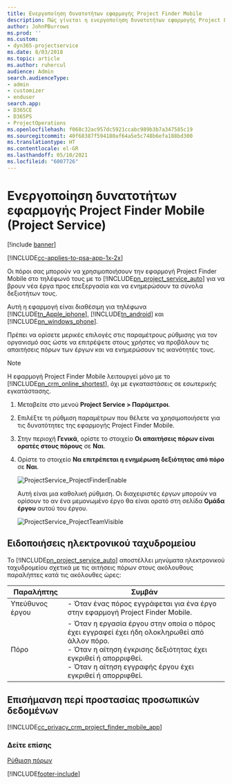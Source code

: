 ```yaml
---
title: Ενεργοποίηση δυνατοτήτων εφαρμογής Project Finder Mobile
description: Πώς γίνεται η ενεργοποίηση δυνατοτήτων εφαρμογής Project Finder Mobile για το Project Service
author: JohnPBurrows
ms.prod: ''
ms.custom:
- dyn365-projectservice
ms.date: 8/03/2018
ms.topic: article
ms.author: ruhercul
audience: Admin
search.audienceType:
- admin
- customizer
- enduser
search.app:
- D365CE
- D365PS
- ProjectOperations
ms.openlocfilehash: f068c32ac957dc5921ccabc989b3b7a347585c19
ms.sourcegitcommit: 40f68387f594180af64a5e5c748b6efa188bd300
ms.translationtype: HT
ms.contentlocale: el-GR
ms.lasthandoff: 05/10/2021
ms.locfileid: "6007726"
---
```

# <a name="enable-project-finder-mobile-app-features-project-service"></a>Ενεργοποίηση δυνατοτήτων εφαρμογής Project Finder Mobile (Project Service)

[!include [banner](../includes/psa-now-project-operations.md)]

[!INCLUDE[cc-applies-to-psa-app-1x-2x](../includes/cc-applies-to-psa-app-1x-2x.md)]

Οι πόροι σας μπορούν να χρησιμοποιήσουν την εφαρμογή Project Finder Mobile στο τηλέφωνό τους με το [!INCLUDE[pn_project_service_auto](../includes/pn-project-service-auto.md)] για να βρουν νέα έργα προς επεξεργασία και να ενημερώσουν τα σύνολα δεξιοτήτων τους.  
  
 Αυτή η εφαρμογή είναι διαθέσιμη για τηλέφωνα [!INCLUDE[tn_Apple_iphone](../includes/tn-apple-iphone.md)], [!INCLUDE[tn_android](../includes/tn-android.md)] και [!INCLUDE[pn_windows_phone](../includes/pn-windows-phone.md)].  
    
 Πρέπει να ορίσετε μερικές επιλογές στις παραμέτρους ρύθμισης για τον οργανισμό σας ώστε να επιτρέψετε στους χρήστες να προβάλουν τις απαιτήσεις πόρων των έργων και να ενημερώσουν τις ικανότητές τους.
  
> [!NOTE]
>  Η εφαρμογή Project Finder Mobile λειτουργεί μόνο με το [!INCLUDE[pn_crm_online_shortest](../includes/pn-crm-online-shortest.md)], όχι με εγκαταστάσεις σε εσωτερικής εγκατάστασης.  
  
1. Μεταβείτε στο μενού **Project Service > Παράμετροι**.  
  
2. Επιλέξτε τη ρύθμιση παραμέτρων που θέλετε να χρησιμοποιήσετε για τις δυνατότητες της εφαρμογής Project Finder Mobile.  
  
3. Στην περιοχή **Γενικά**, ορίστε το στοιχείο **Οι απαιτήσεις πόρων είναι ορατές στους πόρους** σε **Ναι**.  
  
4. Ορίστε το στοιχείο **Να επιτρέπεται η ενημέρωση δεξιότητας από πόρο** σε **Ναι**.  
  
   ![ProjectService_ProjectFinderEnable](../psa/media/project-service-project-finder-enable.png "ProjectService_ProjectFinderEnable")  
  
   Αυτή είναι μια καθολική ρύθμιση. Οι διαχειριστές έργων μπορούν να ορίσουν το αν ένα μεμονωμένο έργο θα είναι ορατό στη σελίδα **Ομάδα έργου** αυτού του έργου.  
  
   ![ProjectService_ProjectTeamVisible](../psa/media/project-service-project-team-visible.png "ProjectService_ProjectTeamVisible")  
  
## <a name="email-notifications"></a>Ειδοποιήσεις ηλεκτρονικού ταχυδρομείου  
 Το [!INCLUDE[pn_project_service_auto](../includes/pn-project-service-auto.md)] αποστέλλει μηνύματα ηλεκτρονικού ταχυδρομείου σχετικά με τις αιτήσεις πόρων στους ακόλουθους παραλήπτες κατά τις ακόλουθες ώρες:  
  
|Παραλήπτης|Συμβάν|  
|---------------|-----------|  
|Υπεύθυνος έργου|- Όταν ένας πόρος εγγράφεται για ένα έργο στην εφαρμογή Project Finder Mobile.|  
|Πόρο|- Όταν η εργασία έργου στην οποία ο πόρος έχει εγγραφεί έχει ήδη ολοκληρωθεί από άλλον πόρο.<br />- Όταν η αίτηση έγκρισης δεξιότητας έχει εγκριθεί ή απορριφθεί.<br />- Όταν η αίτηση εγγραφής έργου έχει εγκριθεί ή απορριφθεί.|  
  
## <a name="privacy-notice"></a>Επισήμανση περί προστασίας προσωπικών δεδομένων  
 [!INCLUDE[cc_privacy_crm_project_finder_mobile_app](../includes/cc-privacy-crm-project-finder-mobile-app.md)]  
  
### <a name="see-also"></a>Δείτε επίσης  
 [Ρύθμιση πόρων](../psa/set-up-resources.md)


[!INCLUDE[footer-include](../includes/footer-banner.md)]